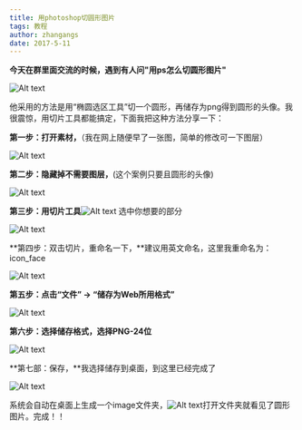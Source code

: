 ```yaml
---
title: 用photoshop切圆形图片
tags: 教程
author: zhangangs
date: 2017-5-11
---
```

**今天在群里面交流的时候，遇到有人问"用ps怎么切圆形图片"**

![Alt text](/images/5-20/01.png)

他采用的方法是用“椭圆选区工具”切一个圆形，再储存为png得到圆形的头像。我很震惊，用切片工具都能搞定，下面我把这种方法分享一下：

**第一步：打开素材，**（我在网上随便早了一张图，简单的修改可一下图层）

![Alt text](/images/5-20/02.png)

**第二步：隐藏掉不需要图层，**(这个案例只要且圆形的头像)

![Alt text](/images/5-20/03.png)

**第三步：用切片工具**![Alt text](/images/5-20/04.png) 选中你想要的部分

![Alt text](/images/5-20/05.png)

**第四步：双击切片，重命名一下，**建议用英文命名，这里我重命名为：icon_face 

![Alt text](/images/5-20/06.png)

**第五步：点击“文件” -> “储存为Web所用格式”**

![Alt text](/images/5-20/07.png)

**第六步：选择储存格式，选择PNG-24位**

![Alt text](/images/5-20/08.png)

**第七部：保存，**我选择储存到桌面，到这里已经完成了

![Alt text](/images/5-20/09.png)

系统会自动在桌面上生成一个image文件夹，![Alt text](/images/5-20/10.png)打开文件夹就看见了圆形图片。完成！！